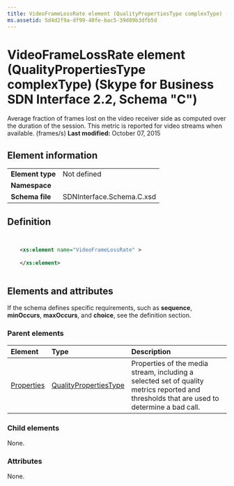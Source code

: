 ```yaml
---
title: VideoFrameLossRate element (QualityPropertiesType complexType) (Skype for Business SDN Interface 2.2, Schema "C")
ms.assetid: 5d4d2f9a-df99-40fe-bac5-39d89b3dfb5d
---
```



# VideoFrameLossRate element (QualityPropertiesType complexType) (Skype for Business SDN Interface 2.2, Schema "C")
Average fraction of frames lost on the video receiver side as computed over the duration of the session. This metric is reported for video streams when available. (frames/s) 
 **Last modified:** October 07, 2015
  
    
    


## Element information


|||
|:-----|:-----|
|**Element type**|Not defined |
|**Namespace**||
|**Schema file**|SDNInterface.Schema.C.xsd |
   

## Definition


```XML


    <xs:element name="VideoFrameLossRate" >
    
    </xs:element>
  
```


## Elements and attributes

If the schema defines specific requirements, such as **sequence**, **minOccurs**, **maxOccurs**, and **choice**, see the definition section. 
  
    
    

### Parent elements



|**Element**|**Type**|**Description**|
|:-----|:-----|:-----|
| [Properties](properties-element-qualitytype-complextype.md)| [QualityPropertiesType](qualitypropertiestype-complextype-1.md)|Properties of the media stream, including a selected set of quality metrics reported and thresholds that are used to determine a bad call. |
   

### Child elements

None. 
  
    
    

### Attributes

None. 
  
    
    


